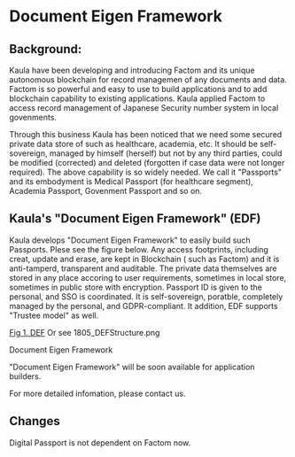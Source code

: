 # Document Eigen Framework

## Background:

Kaula have been developing and introducing Factom and its unique autonomous blockchain for record managemen of any documents and data. Factom is so powerful and easy to use to build applications and to add blockchain capability to existing applications. Kaula applied Factom to access record management of  Japanese Security number system in local govenments.

Through this business Kaula has been noticed that we need some secured private data store of such as healthcare, academia, etc. It should be self-sovereign, managed by himself (herself) but not by any third parties, could be modified (corrected) and deleted (forgotten if case data were not longer required).
The above capability is so widely needed. We call it "Passports" and its embodyment is Medical Passport (for healthcare segment), Academia Passport, Govenment Passport and so on.

## Kaula's "Document Eigen Framework" (EDF)

Kaula develops "Document Eigen Framework" to easily build such Passports. Plese see the figure below.
Any access footprints, including creat, update and erase, are kept in Blockchain ( such as Factom) and it is anti-tamperd, transparent and auditable. The private data themselves are stored in any place accoring to user requirements, sometimes in local store, sometimes in public store with encryption. Passport ID is given to the personal, and SSO is coordinated.
It is self-sovereign, poratble, completely managed by the personal, and GDPR-compliant.
It addition, EDF supports "Trustee model" as well.

[Fig 1. DEF](https://kaula.jp/2018/05/16/def/)
Or see 1805_DEFStructure.png     

Document Eigen Framework

"Document Eigen Framework" will be soon available for application builders.

For more detailed infomation, please contact us.

## Changes
Digital Passport is not dependent on Factom now.
